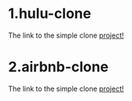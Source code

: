 # 1.hulu-clone 
The link to the simple clone [project!](https://hulu-clone-ebbe9.web.app)
# 2.airbnb-clone 
The link to the simple clone [project!](https://airbnb-clone-7337a.web.app)
